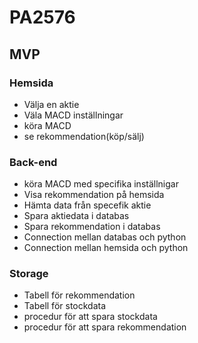 # PA2576


## MVP

### Hemsida
* Välja en aktie
* Väla MACD inställningar
* köra MACD
* se rekommendation(köp/sälj)

### Back-end
* köra MACD med specifika inställnigar
* Visa rekommendation på hemsida
* Hämta data från specefik aktie
* Spara aktiedata i databas
* Spara rekommendation i databas
* Connection mellan databas och python
* Connection mellan hemsida och python

### Storage
* Tabell för rekommendation 
* Tabell för stockdata
* procedur för att spara stockdata
* procedur för att spara rekommendation
